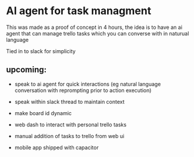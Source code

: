 # AI agent for task managment

This was made as a proof of concept in 4 hours, the idea is to have an ai agent that can manage trello tasks which you can converse with in naturual language

Tied in to slack for simplicity

## upcoming:

- speak to ai agent for quick interactions (eg natural language conversation with reprompting prior to action execution)
- speak within slack thread to maintain context

- make board id dynamic

- web dash to interact with personal trello tasks
- manual addition of tasks to trello from web ui
- mobile app shipped with capacitor
